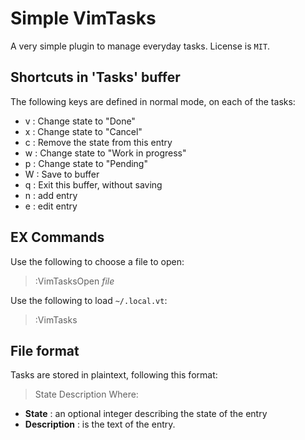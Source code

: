 # Simple VimTasks
A very simple plugin to manage everyday tasks.
License is `MIT`.

## Shortcuts in 'Tasks' buffer
The following keys are defined in normal mode, on each of the tasks:
* v : Change state to "Done"
* x : Change state to "Cancel"
* c : Remove the state from this entry
* w : Change state to "Work in progress"
* p : Change state to "Pending"
* W : Save to buffer
* q : Exit this buffer, without saving
* n : add entry
* e : edit entry

## EX Commands
Use the following to choose a file to open:
> :VimTasksOpen *file*

Use the following to load `~/.local.vt`:
> :VimTasks

## File format
Tasks are stored in plaintext, following this format:
> State Description
Where:
* **State** : an optional integer describing the state of the entry
* **Description** : is the text of the entry.
